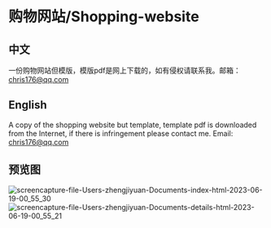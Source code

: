 # 购物网站/Shopping-website
## 中文
一份购物网站但模版，模版pdf是网上下载的，如有侵权请联系我。邮箱：chris176@qq.com
## English
A copy of the shopping website but template, template pdf is downloaded from the Internet, if there is infringement please contact me. Email: chris176@qq.com
## 预览图
![screencapture-file-Users-zhengjiyuan-Documents-index-html-2023-06-19-00_55_30](https://github.com/baicai99/Shopping-website/assets/101706274/ce8c1169-dcce-44be-918d-36e67fe0c887)
![screencapture-file-Users-zhengjiyuan-Documents-details-html-2023-06-19-00_55_21](https://github.com/baicai99/Shopping-website/assets/101706274/44ccba15-6d6a-4896-aed0-2b2b62952971)
